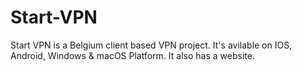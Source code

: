 # Start-VPN
Start VPN is a Belgium client based VPN project. It's avilable on IOS, Android, Windows &amp; macOS Platform. It also has a website.
